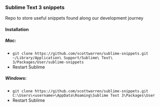 ### Sublime Text 3 snippets

Repo to store useful snippets found along our development journey

#### Installation

##### Mac:

* `git clone https://github.com/scottwarren/sublime-snippets.git ~/Library/Application\ Support/Sublime\ Text\ 3/Packages/User/sublime-snippets`
* Restart Sublime

##### Windows:

* `git clone https://github.com/scottwarren/sublime-snippets.git C:\Users\<username>\AppData\Roaming\Sublime Text 3\Packages\User`
* Restart Sublime


